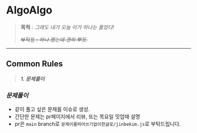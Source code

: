 # AlgoAlgo

> **목적** : _그래도 내가 오늘 이거 하나는 풀었다!_
>
> ~~부작용 : _하나 했는데 괜히 뿌듯._~~

---

## Common Rules

> **_1. 문제풀이_**

### **_문제풀이_**

-   같이 풀고 싶은 문제를 이슈로 생성.
-   간단한 문제는 pr페이지에서 리뷰, 또는 목요일 밋업때 설명
-   pr은 `main` branch로 `문제이름띄어쓰기없이한글로/jinbekim.js`로 부탁드립니다.

